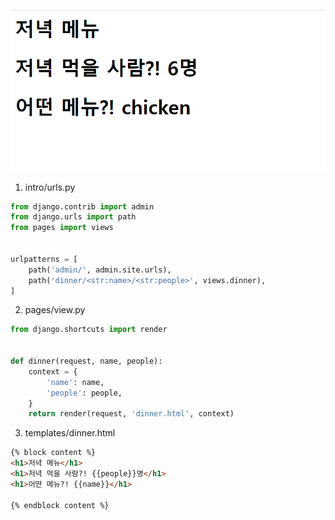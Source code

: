 ![img](.\img\img.png)

1. intro/urls.py

```python
from django.contrib import admin
from django.urls import path
from pages import views


urlpatterns = [
    path('admin/', admin.site.urls),
    path('dinner/<str:name>/<str:people>', views.dinner),
]
```



2. pages/view.py

```python
from django.shortcuts import render


def dinner(request, name, people):
    context = {
        'name': name,
        'people': people,
    }
    return render(request, 'dinner.html', context)
```





3. templates/dinner.html

```html
{% block content %}
<h1>저녁 메뉴</h1>
<h1>저녁 먹을 사람?! {{people}}명</h1>
<h1>어떤 메뉴?! {{name}}</h1>

{% endblock content %}
```


